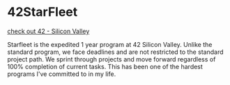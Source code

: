 # 42StarFleet
<a href="https://www.42.us.org/program/42-starfleet-academy-1-year-software-engineering-program/">check out 42 - Silicon Valley</a>

Starfleet is the expedited 1 year program at 42 Silicon Valley. Unlike the standard program, we face deadlines and are not restricted to the standard project path. We sprint through projects and move forward regardless of 100% completion of current tasks. This has been one of the hardest programs I've committed to in my life.
